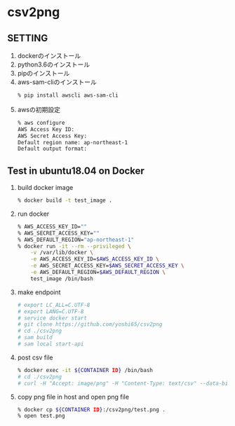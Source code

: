 # csv2png

## SETTING
1. dockerのインストール
1. python3.6のインストール
1. pipのインストール
1. aws-sam-cliのインストール
    ```sh
    % pip install awscli aws-sam-cli
    ```
1. awsの初期設定
    ```sh
    % aws configure
    AWS Access Key ID: 
    AWS Secret Access Key:
    Default region name: ap-northeast-1
    Default output format:
    ```

## Test in ubuntu18.04 on Docker
1. build docker image
    ```sh
    % docker build -t test_image .
    ```
1. run docker
    ```sh
    % AWS_ACCESS_KEY_ID=""
    % AWS_SECRET_ACCESS_KEY=""
    % AWS_DEFAULT_REGION="ap-northeast-1"
    % docker run -it --rm --privileged \
        -v /var/lib/docker \
        -e AWS_ACCESS_KEY_ID=$AWS_ACCESS_KEY_ID \
        -e AWS_SECRET_ACCESS_KEY=$AWS_SECRET_ACCESS_KEY \
        -e AWS_DEFAULT_REGION=$AWS_DEFAULT_REGION \
        test_image /bin/bash
    ```
1. make endpoint
    ```sh
    # export LC_ALL=C.UTF-8
    # export LANG=C.UTF-8
    # service docker start
    # git clone https://github.com/yoshi65/csv2png
    # cd ./csv2png
    # sam build
    # sam local start-api
    ```
1. post csv file
    ```sh
    % docker exec -it ${CONTAINER ID} /bin/bash
    # cd ./csv2png
    # curl -H "Accept: image/png" -H "Content-Type: text/csv" --data-binary "@test.csv" -X POST http://127.0.0.1:3000/src -o test.png
    ```
1. copy png file in host and open png file
    ```sh
    % docker cp ${CONTAINER ID}:/csv2png/test.png .
    % open test.png
    ```
